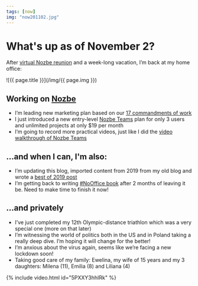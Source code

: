```yaml
---
tags: [now]
img: "now201102.jpg"
---
```


# What's up as of November 2?

After [virtual Nozbe reunion](/reunion-virtual/) and a week-long vacation, I’m back at my home office:

<!--More-->

![{{ page.title }}](/img/{{ page.img }})

## Working on [Nozbe][n]

* I’m leading new marketing plan based on our [17 commandments of work](/17/)
* I just introduced a new entry-level [Nozbe Teams][n] plan for only 3 users and unlimited projects at only $19 per month
* I’m going to record more practical videos, just like I did the [video walkthrough of Nozbe Teams](/demo/)

## …and when I can, I'm also:

* I’m updating this blog, imported content from 2019 from my old blog and wrote a [best of 2019 post](/2019best/)
* I’m getting back to writing [#NoOffice book](https://NoOffice.org/) after 2 months of leaving it be. Need to make time to finish it now!

## …and privately

* I’ve just completed my 12th Olympic-distance triathlon which was a very special one (more on that later)
* I’m witnessing the world of politics both in the US and in Poland taking a really deep dive. I’m hoping it will change for the better!
* I’m anxious about the virus again, seems like we’re facing a new lockdown soon!
* Taking good care of my family: Ewelina, my wife of 15 years and my 3 daughters: Milena (11), Emilia (8) and Liliana (4)

{% include video.html id="5PXXY3hhIRk" %}

[n]: https://nozbe.com/
